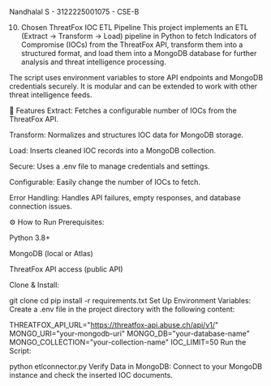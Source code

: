 Nandhalal S - 3122225001075 - CSE-B

10. Chosen ThreatFox IOC ETL Pipeline
This project implements an ETL (Extract → Transform → Load) pipeline in Python to fetch Indicators of Compromise (IOCs) from the ThreatFox API, transform them into a structured format, and load them into a MongoDB database for further analysis and threat intelligence processing.

The script uses environment variables to store API endpoints and MongoDB credentials securely. It is modular and can be extended to work with other threat intelligence feeds.

📌 Features
Extract: Fetches a configurable number of IOCs from the ThreatFox API.

Transform: Normalizes and structures IOC data for MongoDB storage.

Load: Inserts cleaned IOC records into a MongoDB collection.

Secure: Uses a .env file to manage credentials and settings.

Configurable: Easily change the number of IOCs to fetch.

Error Handling: Handles API failures, empty responses, and database connection issues.

⚙ How to Run
Prerequisites:

Python 3.8+

MongoDB (local or Atlas)

ThreatFox API access (public API)

Clone & Install:

git clone <your-repo-url>
cd <repo-name>
pip install -r requirements.txt
Set Up Environment Variables:
Create a .env file in the project directory with the following content:

THREATFOX_API_URL="https://threatfox-api.abuse.ch/api/v1/"
MONGO_URI="your-mongodb-uri"
MONGO_DB="your-database-name"
MONGO_COLLECTION="your-collection-name"
IOC_LIMIT=50
Run the Script:

python etlconnector.py
Verify Data in MongoDB:
Connect to your MongoDB instance and check the inserted IOC documents.